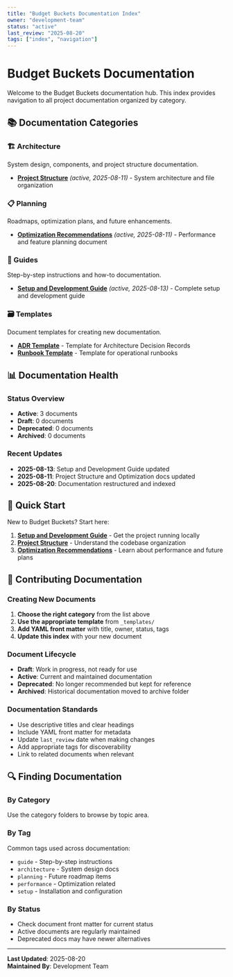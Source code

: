 ```yaml
---
title: "Budget Buckets Documentation Index"
owner: "development-team"
status: "active"
last_review: "2025-08-20"
tags: ["index", "navigation"]
---
```


# Budget Buckets Documentation

Welcome to the Budget Buckets documentation hub. This index provides navigation to all project documentation organized by category.

## 📚 Documentation Categories

### 🏗️ Architecture
System design, components, and project structure documentation.

- **[Project Structure](./architecture/project-structure.md)** *(active, 2025-08-11)* - System architecture and file organization

### 📋 Planning
Roadmaps, optimization plans, and future enhancements.

- **[Optimization Recommendations](./planning/optimization-recommendations.md)** *(active, 2025-08-11)* - Performance and feature planning document

### 📖 Guides
Step-by-step instructions and how-to documentation.

- **[Setup and Development Guide](./guides/setup-and-development.md)** *(active, 2025-08-13)* - Complete setup and development guide

### 🗃️ Templates
Document templates for creating new documentation.

- **[ADR Template](./_templates/adr-template.md)** - Template for Architecture Decision Records
- **[Runbook Template](./_templates/runbook-template.md)** - Template for operational runbooks

## 📊 Documentation Health

### Status Overview
- **Active**: 3 documents
- **Draft**: 0 documents  
- **Deprecated**: 0 documents
- **Archived**: 0 documents

### Recent Updates
- **2025-08-13**: Setup and Development Guide updated
- **2025-08-11**: Project Structure and Optimization docs updated
- **2025-08-20**: Documentation restructured and indexed

## 🚀 Quick Start

New to Budget Buckets? Start here:

1. **[Setup and Development Guide](./guides/setup-and-development.md)** - Get the project running locally
2. **[Project Structure](./architecture/project-structure.md)** - Understand the codebase organization  
3. **[Optimization Recommendations](./planning/optimization-recommendations.md)** - Learn about performance and future plans

## 📝 Contributing Documentation

### Creating New Documents

1. **Choose the right category** from the list above
2. **Use the appropriate template** from `_templates/`
3. **Add YAML front matter** with title, owner, status, tags
4. **Update this index** with your new document

### Document Lifecycle

- **Draft**: Work in progress, not ready for use
- **Active**: Current and maintained documentation
- **Deprecated**: No longer recommended but kept for reference
- **Archived**: Historical documentation moved to archive folder

### Documentation Standards

- Use descriptive titles and clear headings
- Include YAML front matter for metadata
- Update `last_review` date when making changes
- Add appropriate tags for discoverability
- Link to related documents when relevant

## 🔍 Finding Documentation

### By Category
Use the category folders to browse by topic area.

### By Tag
Common tags used across documentation:
- `guide` - Step-by-step instructions
- `architecture` - System design docs
- `planning` - Future roadmap items
- `performance` - Optimization related
- `setup` - Installation and configuration

### By Status
- Check document front matter for current status
- Active documents are regularly maintained
- Deprecated docs may have newer alternatives

---

**Last Updated**: 2025-08-20  
**Maintained By**: Development Team